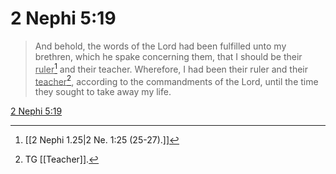 # 2 Nephi 5:19

> And behold, the words of the Lord had been fulfilled unto my brethren, which he spake concerning them, that I should be their <u>ruler</u>[^a] and their teacher. Wherefore, I had been their ruler and their <u>teacher</u>[^b], according to the commandments of the Lord, until the time they sought to take away my life.

[2 Nephi 5:19](https://www.churchofjesuschrist.org/study/scriptures/bofm/2-ne/5?lang=eng&id=p19#p19)


[^a]: [[2 Nephi 1.25|2 Ne. 1:25 (25-27).]]
[^b]: TG [[Teacher]].
